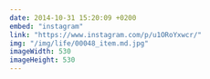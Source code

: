 ```yaml
---
date: 2014-10-31 15:20:09 +0200
embed: "instagram"
link: "https://www.instagram.com/p/u1ORoYxwcr/"
img: "/img/life/00048_item.md.jpg"
imageWidth: 530
imageHeight: 530
---
```

